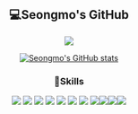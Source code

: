 <div align="center">

## **💻Seongmo's  GitHub**

<a href=https://www.instagram.com/moyada_/ target="_blank"><img src="https://img.shields.io/badge/Instagram-E4405F? style=plastic&logo=Instagram&logoColor=white"/></a>

[![Seongmo's GitHub stats](https://github-readme-stats.vercel.app/api?username=gusm96&show_icons=true&theme=dark)](https://github.com/anuraghazra/github-readme-stats)

### 💪Skills

<img src="https://img.shields.io/badge/Java-007396?style=flat-square&logo=java&logoColor=white"/> <img src="https://img.shields.io/badge/Spring-6DB33F?style=flat-square&logo=spring&logoColor=white"/> <img src="https://img.shields.io/badge/HTML5-E34F26?style=flat-square&logo=html5&logoColor=white"/> <img src="https://img.shields.io/badge/CSS3-1572B6?style=flat-square&logo=css3&logoColor=white"/> <img src="https://img.shields.io/badge/JavaScript-F7DF1E?style=flat-square&logo=javascript&logoColor=black"/> <img src="https://img.shields.io/badge/MySQL-4479A1?style=flat-square&logo=mysql&logoColor=white"/> <img src="https://img.shields.io/badge/Bootstrap-7952B3?style=flat-square&logo=bootstrap&logoColor=white"/> <img src="https://img.shields.io/badge/jQuery-0769AD?style=flat-square&logo=jquery&logoColor=white"/><img src="https://img.shields.io/badge/node.js-339933?style=flat-square&logo=Node.js&logoColor=white"><img src="https://img.shields.io/badge/express-000000?style=flat-square&logo=express&logoColor=white"><img src="https://img.shields.io/badge/git-F05032?style=flat-square&logo=git&logoColor=white">

</div>